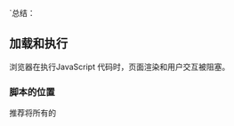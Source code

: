 `总结：



## 加载和执行

浏览器在执行JavaScript 代码时，页面渲染和用户交互被阻塞。

### 脚本的位置

推荐将所有的<script>标签尽可能放到<body>标签的底部

### 组织脚本

由于每个<script>标签初始下载时都会阻塞页面渲染，所以减少页面包含的<script>标签数量有助于改善这一情况。（ HTTP请求会带来额外的性能开销） =>  打包工具、CDN（提供了合并处理器）

### 无阻塞脚本

减少JavaScript文件大小并限制HTTP请求数

在页面加载完成后才加载JavaScript代码 =>  window.onload

#### 延迟的脚本

defer

局限：该属性只有IE4+和FireFox3.5+可用

#### 动态脚本元素

```javascript
var script = document.createElement("script")
script.type = "text/javascript"
script.onload = function() {
    alert("Script loaded!")
}
script.src = "file1.js"
document.getElementByTagName("head")[0].appendChild(script)
```

动态脚本加载凭借着它跨浏览器兼容性和易用的优势，成为最通用的无阻塞加载解决方案。

#### XMLHttpRequest脚本注入

```javascript
var xhr = new XMLHttpRequest()
xhr.open('get', "file1.js", true)
xhr.onreadystatechange = function() {
    if(xhr.readyState === 4) {
        if(xhr.status >= 200 && xhr.status < 300 || xhr.status ===304) {
            var script  = document .createElement("script")
            script.type = "text/javascript"
            script.text = xhr.responseText
            document.body.appendChild(script)
        }
    }
}
xhr.send(null)
```

局限：JavaScript文件必须与所请求的页面处于相同的域，这意味着JavaScript文件不能从CDN下载。因此，大型的Web应用通常不会采用XHR脚本注入技术。

### 小结

* </body>闭合标签之前，将所有<script>标签放到页面底部。
* 合并脚本。
* 多种无阻塞下载JavaScript的方法： defer、动态创建、XHR

​                                                                                                                                                                                                                                                                                                  

## 数据访问

### 管理作用域

#### 作用域链和标识符解析

#### 标识符解析的性能

在运行期上下文的作用域链中，一个标识符所在的位置越深，它的读取速度也就越慢。

如果某个跨作用域的值在函数中被引用一次以上，那么就把它存储到局部变量里。

#### 改变作用域链

with、catch

####  动态作用域

若存在动态作用域，脚本引擎必须切换回比较慢的基于哈希表的标识符识别方式，因此，只有确实有必要时才推荐使用动态作用域查找。

#### 闭包，作用域和内存

```javascript
function assignEvents() {
    var id  = "xdi9592"
    document.getElementById('save-btn").onclick = function(event) {
        saveDocument(id)
    }
}
```
当该函数被执行时，一个包含了变量id以及其他一些数据的**活动对象** 被创建，当闭包被创建时，它的[[scope]]属性包含了与运行期相同的对象的引用，因此会有一项副作用。
在脚本里，最好小心地使用闭包，它同时关系到内存和执行速度。

### 对象成员

#### 原型

#### 原型链

#### 嵌套成员

对象成员嵌套得越深，访问速度就会越慢。

#### 缓存对象成员值

 ```javascript
const { name } = student 
 ```

### 小结

* 访问直接量和局部变量速度最快，相反，访问数组元素和对象成员相对较慢。
* 由于局部变量存在于作用域链的起始位置，因此访问局部变量比访问跨作用域变量更快。变量在作用域链中位置越深，访问所需时间越长。由于全局变量总处在作用域链的最末端，因此访问速度是最慢的。
* 避免使用with语句，因为它会改变运行时期上下文作用域链。同样，try-catch语句中catch子句也有同样的影响，尽量少用。
* 嵌套的对象成员会明显影响性能，尽量少用。
* 属性或方法在原型链中的位置越深，访问它的速度越慢。
* 通常来说，你可以通过把常用的对象成员、数组元素、跨域变量保存在局部变量中来改善JavaScript性能，因为局部变量访问速度更快。


## DOM编程

用脚本进行DOM操作的代价很昂贵，它是富Web应用中最常见的性能瓶颈。

### 浏览器中的DOM

#### 天生就慢

两个相互独立的功能只要通过接口彼此连接，就会产生消耗。

### DOM访问与修改

减少访问DOM的次数，把运算尽量留在ECMAScript这一端处理。

#### innerHTML对比DOM方法

如果在一个对性能有着苛刻要求的操作中更新一大段HTML，推荐使用innerHTML，因为它在绝大部分浏览器中都运行得更快。

#### 节点克隆

element.cloneNode()

在大多数浏览器中，节点克隆都更有效率。

#### HTML集合

HTML集合对象是一个类似数组的列表。它们并不是真正的数组。

在相同的内容和数量下，遍历一个数组的速度明显快于遍历一个HTML集合。

在遍历该列表时，可做下列优化：

* len = coll.length 将读取列表长度的操作放到循环外面
* 将列表转换成数组再进行遍历

#### 遍历DOM

##### 在DOM中爬行

在IE中，nextSibling比childNode表现优异。

##### 元素节点

使用children替代childNodes会更快，因为集合项更少。

##### 选择器API

如果需要处理大量的组合查询，使用querySelectorAll()会更有效率。

### 重绘与重排

#### 重排何时发生

当也变布局和几何属性改变时就需要“重排”。

* 添加或删除可见的DOM元素
* 元素位置改变。
* 元素尺寸改变。
* 内容改变。
* 页面渲染器初始化。
* 浏览器窗口尺寸改变。

#### 渲染树变化的排队与刷新

不要再布局信息改变时查询无关的属性，会导致刷新渲染队列并重排。

#### 最小化重绘和重排

一个好的提高程序响应速度的策略就是减少重绘和重排操作的发生。为了减少次数，应该合并多次对DOM和样式的修改。

##### 改变样式

栗子:

```javascript
var el = document.getElementById('mydiv')
el.style.borderLeft = '1px'
el.style.borderRight = '2px'
el.style.padding = '5px'
```

方式一：

使用cssText属性合并所有的改变。

```javascript
var el = document.getElementById('mydiv')
el.style.cssText = 'border-left: 1px; border-right: 2px; padding: 5px;'
```

方式二：

通过类名修改css样式。

 ```javascript
var el = document.getElementById('mydiv')
el.className = 'active'
 ```

##### 批量修改DOM

可以通过以下步骤减少重绘和重排的次数：

1. 使元素脱离文档流
2. 对其引用多重改变
3. 把元素带回文档中

有三种基本方法可以使DOM脱离文档：

* 隐藏元素
* 使用文档片段(document fragment)在当前DOM之外构建一个子树（推荐）
* 将原始元素拷贝到一个脱离文档的节点中

#### 缓存布局信息

#### 让元素脱离动画流

#### IE和hover

### 事件委托（冒泡）

当页面中存在大量元素，而且每一个都要一次或多次绑定事件处理器时，这种情况可能会影响性能。每绑定一个事件处理器都是有代价的，要么是加重了页面的负担，增加了运行期的执行时间，时间绑定占用了处理时间，而且浏览器需要追逐每个事件处理器，这也会占用更多的内存。

### 小结

* 最小化DOM访问次数，尽可能在JavaScript端处理。
* 如果需要多次访问某个DOM节点，请使用局部变量存储它的引用。
* 小心处理HTML集合，因为它实时连系着底层文档。把集合的长度缓存到一个变量中，并在迭代中使用它，如果需要经常操作集合，建议把它拷贝到一个数组中。
* 如果可能的话，使用速度更快的API，比如querySelectorAll()和firstElementChild/
* 要留意重绘和重排；批量修改样式时，“离线”操作DOM树，使用缓存，并减少访问局部信息的次数。
* 动画中使用绝对定位，使用拖放代理。
* 使用事件委派来减少时间处理器的数量。

## 算法和流程控制

### 循环

#### 循环的类型

for循环、while循环、do-while循环、for-in循环

#### 循环性能

在JavaScript提供的四种循环类型，只有for-in循环比其他几种明显要慢。由于每次迭代操作会同时搜索实例或原型链属性，for-in循环的每次迭代会产生更多开销，因此比其他类型要慢。**不要用for-in来遍历数组成员**

##### 减少迭代的工作量

###### 减少迭代次数

Duff's Device

#### 基于函数的迭代

forEach

在所有情况下，基于循环的迭代比基于函数的迭代快8倍

### 条件语句

#### if-else对比switch

条件数量越大，越倾向于使用switch。

#### 优化if-else

* 确保最可能出现的条件放在首位。
* 把if-else组织成一系列嵌套的if-else语句。

#### 查找表

```javascript
var results = [result0, result1, result2, result3, result4, result5]
return results[value]
```

### 递归

递归函数的潜在问题是终止条件不明确或缺少终止条件会导致函数长时间运行，并使得用户界面处于假死状态。

#### 调用栈限制

#### 递归模式

#### 迭代

任何递归能实现的算法也可以同样用迭代来实现。

#### Memoization

```javascript
// fundamental需要增加缓存功能的函数 cache可选的缓存对象
function memoriza(fundamental, cache) {
    cache = cache || {}
    var shell = function(arg) {
        if(!cache.hasOwnProperty(arg)) {
            cache[arg] = fundamental(arg)
        }
        return cache[arg]
    }
    return shell
}
```

### 小结

* for、while和do-while循环性能相似，所以没有一种循环类型明显快于或慢于其他类型。
* 避免使用for-in循环，除非你要遍历一个属性数量未知的对象。
* 改善循环性能的最佳方式是减少每次迭代的运算量和减少循环迭代次数。
* 通常来说，switch总是比if-else快，但并不是最佳解决方案。
* 在判断条件较多时，使用查找表比if-else和switch更快。
* 浏览器的调用栈大小限制了递归算法在JavaScript中的应用；栈溢出错误会导致其他代码中断运行。
* 如果你遇到栈溢出错误，可将方法改为迭代算法，或使用Memoization来避免重复计算。

## 字符串和正则表达式

### 字符串连接

字符串合并的方法

```javascript
// 方法一
str = 'a' + 'b' + 'c'
// 方法二
str = 'a'
str += 'b'
str += 'c'
// 方法三
str = ['a', 'b', 'c'].join('')
// 方法四
str = 'a'
str  = str.concat('b', 'c')
```

#### +和+=操作符

#### 数组项连接

低版本IE较快，一般较慢。

#### String.prototype.cancat

较慢。

### 正则表达式优化

#### 正则表达式工作原理

第一步：编译

第二步：设置起始位置

第三步：匹配每个正则表达式字元

第四步：匹配成功或失败

#### 理解回溯

回溯是匹配过程的基础组成部分。

#### 回溯失控

### 去除字符串首尾空白

### 小结

* 当连接数量巨大或尺寸巨大的字符串时，数组项连接是唯一在IE7及更早版本中性能合理的方法。
* 如果不考虑IE7及更早版本的性能，数组项连接时最慢的字符串连接方法之一。推荐使用简单的+和+=操作符替代，避免不必要的中间字符串。
* 回溯既是正则表达式匹配功能的基本组成部分，也是正则表达式的低效之源。
* 回溯失控发生在正则表达式本应快速匹配的地方，但因为某些特殊的字符串匹配动作导致运行缓慢甚至浏览器崩溃。避免这个问题的办法是：使相邻的字元互斥、避免嵌套量词对同一字符串的相同部分多次匹配，通过重复利用向前查看的原子组去除不必要的回溯。
* 提高正则表达式效率的各种技术手段会有助于正则表达式更快地匹配，并在非匹配位置上花更少的时间。
* 正则表达式并不总是完成工作的最佳工具，尤其当你只搜索字面字符串的时候。
* 尽管有许多方法可以去除字符串的首尾空白，但使用两个简单的正则表达式来处理大量字符串内容能提供一个简洁而跨浏览器的方法。从字符串末尾开始循环向前搜索第一个非空白字符，或者将此技术同正则表达式结合起来，会提供一个更好的替代方案，它很少受到字符串长度影响。

## 快速响应的用户界面

### 浏览器的UI线程

#### 浏览器限制

#### 多久才算“太久”

### 使用定时器让出时间片段

#### 定时器基础

#### 定时器的精度

JavaScript定时器延迟通常不太准确，相差大约几毫秒。

设置定时器延时小于15将会导致IE锁定，所以延迟的最小值建议为25毫秒。

#### 使用定时器处理数组

```javascript
function processArray(items, process, callback) {
    var tode = items.concat() // 克隆原数组
    setTimeout(function() {
        process(todo.shift())
        if (todo.length > 0) {
            setTimeout(arguments.callee, 25)
        } else {
            callback(items)
        }
    }, 25)
}
```

#### 分割任务

#### 记录代码运行时间

#### 定时器与性能

Thomas发现那些间隔在1秒或1秒以上的低频率的重复定时器几乎不会影响web应用的响应速度。

### Web Workers

Web Worker给Web应用带来潜在的巨大性能提升，因为每个新的Worker都在自己的线程中运行代码。

#### Worker运行环境

```javascript
var worker = new Worker('code.js')
```

此代码一执行，将为这个文件创建一个新的线程和一个新的Worker运行环境。该文件会被异步下载，直到文件下载并执行完成后才会启动此Worker。

#### 与Worker通信

```javascript
var worker = new Worker('code.js')
worker.onmessage = function(event) {
    alert(event.data)
}
worker.post Message('Vickie')


// code.js内部代码
self.onmessage = function(event) {
    self.postMessage(`hello ${event.data} !`)
}
```

#### 加载外部文件

#### 实际应用

Web Worker 适用于那些处理纯数据，或者与浏览器UI无关的长时间运行脚本。

解析一个大字符串只是许多受益于Web Worker的任务之一。其他可能受益的任务如下：

* 编码/解码大字符串
* 复杂数学运算（包括图像或视频处理）
* 大数组排序

任何超过100毫秒的处理过程，都应当考虑Woker方案是不是比基于定时器的方案更为合适。

### 小结

* 任何JavaScript任务都不应当执行超过100毫秒。过长的运行时间会导致UI更新出现明显的延迟，从而对用户体验产生负面影响。
* JavaScript运行期间，浏览器想用用户交互的行为存在差异。无论如何，JavaScript长时间运行将导致用户体验变得混乱和脱节。
* 定时器可用来安排代码延迟执行，它使得你可以把长时间运行脚本分解成一系列的小任务。
* Web worker是新版浏览器的特性，它允许你在UI线程外执行JavaScript代码，从而避免锁定UI。

## Ajax

### 数据传输

#### 请求数据

有五种常用技术用于向服务器请求数据

##### XMLHttpRequest

POST和GET对比

对于那些不会改变服务器状态，只会获取数据（幂等行为）的请求，应该使用GET。经GET请求的数据会被缓存起来，如果需要多次请求同一数据的话，它会有助于提升性能。

只有当请求的URL加上参数的长度接近或超过2048字符时，才应该用POST获取数据。这是因为IE限制URL长度，过长时将会导致请求的URL被截断。

#####  动态脚本注入

这种技术克服了XHR的最大限制：它能跨域请求数据。

```javascript
var scriptElement = document.creatElement('script')
scriptElement.scr = 'http://any-domain.com/javascript/lib.js' 
document.getElementsByTagName('head')[0].appendChild(scriptElement)
```



#####  iframes

#####  Comet

#####  Multipart XHR

#### 发送数据

##### XMLHttpRequest

##### Beacons

### 数据格式

#### XML

#### JSON

体积更小，在响应信息中结构所占的比例更小，数据占用得更多，有着极好的通用性，它是性能表现最好的数据格式。

#### HTML

HTML是一种臃肿的数据格式。

#### 自定义格式

#### 数据格式的总结

* JSON-P数据，使用动态脚本注入获取。它把数据当作可执行JavaScript而不是字符串，解析速度极快。它能跨域使用，但设计敏感数据时不应该使用它。
* 字符分割的自定义格式，使用XHR或动态脚本注入获取，用split()解析。折现技术解析大数据集比JSON-P略快，而且通常文件尺寸更小。

### Ajax性能

#### 缓存数据

避免发送不必要的请求：

* 在服务端，设置HTTP头信息以确保你的响应会被浏览器缓存。
* 在客户端，把获取到的信息存储到本地，从而避免再次请求。

##### 设置HTTP头信息

```
Expires: Mon, 28 Jul 2014 23:30:00 GMT
```

##### 本地数据存储

#### 了解Ajax类库的局限

Ajax的接口屏蔽了浏览器之间的差异，这使得XMLHttpRequest有些功能不得已访问

### 小结

* 减少请求次数，可通过合并JavaScript和CSS文件，或使用MXHR。
* 缩短页面的加载时间，页面主要内容完成加载后，用Ajax获取那些次要的文件。
* 确保你的错误代码不会输出给用户，并在服务端处理错误。
* 知道何时使用成熟的Ajax类库，以及何时编写自己底层Ajax代码。

## 编程实践

### 避免双重求值

当你在JavaScript代码中执行另一段JavaScript代码时，都会导致双重求值的性能消耗。

### 使用Object/Array直接量

### 不要重复工作

#### 延迟加载

#### 条件预加载

### 使用速度快的部分

#### 位操作

#### 原生方法

### 小结

* 通过避免使用eval()和Function()构造器来避免双重求值带来的性能消耗。同样的，给setTimeout()和setInterval()传递函数而不是字符串作为参数。
* 尽量使用直接量创建对象和数组。直接量的创建和初始化都比非直接量形式要快。
* 避免做重复的工作。当需要检测浏览器时，可使用延迟加载或条件预加载。
* 在进行数学计算时，考虑使用直接操作数字的二进制形式的位运算。
* JavaScript的原生方法总会比你写的任何代码都要快。尽量使用原生方法。                                                                                                                                    



## 构建并部署高性能JavaScript应用

### Apache Ant

### 合并多个JavaScript文件

### 预处理JavaScript文件

### JavaScript压缩

### 构建时处理对比运行时处理

开发高性能应用的一个普遍规则是，再要是能在构建时完成的工作，就不要留到运行时去做。

### JavaScript的HTTP压缩

### 缓存JavaScript文件

### 处理缓存问题

### 使用内容分发网络（CDN）

使用内容分发网络（CDN）是在互联网上按地理位置分布计算机网络，它负责传递内容给终端用户。

### 部署JavaScript资源

### 敏捷的JavaScript构建过程

### 小结

* 合并JavaScript文件以减少HTTP请求数。
* 使用YUI Compressor压缩JavaScript文件。
* 在服务器端压缩JavaScript文件。
* 通过正确设置HTTP响应头来缓存JavaScript文件，通过向文件名增加时间戳来避免缓存问题。
* 使用CDN（Content Delivery Network）提供JavaScript文件；CDN不仅可以提升性能，它也为你管理文件的压缩和缓存。

